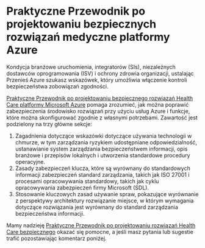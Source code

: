 <properties
   pageTitle="Praktyczne Przewodnik po projektowaniu bezpiecznych rozwiązań medyczne platformy Azure | Microsoft Azure"
   description=" Ten artykuł ułatwia zrozumienie sposobu poprawić zabezpieczenia usługi medyczne rozwiązań przy użyciu usług Azure i funkcje, które można skonfigurować. "
   services="security"
   documentationCenter="na"
   authors="TomShinder"
   manager="MBaldwin"
   editor="TomSh"/>

<tags
   ms.service="security"
   ms.devlang="na"
   ms.topic="article"
   ms.tgt_pltfrm="na"
   ms.workload="na"
   ms.date="09/06/2016"
   ms.author="terrylan"/>

# <a name="a-practical-guide-to-designing-secure-health-care-solutions-in-azure"></a>Praktyczne Przewodnik po projektowaniu bezpiecznych rozwiązań medyczne platformy Azure

Kondycja branżowe uruchomienia, integratorów (SIs), niezależnych dostawców oprogramowania (ISV) i ochrony zdrowia organizacji, ustalając Przenieś Azure szukasz wskazówek, który umożliwia włączenie kontroli bezpieczeństwa zobowiązań zgodności.

[Praktyczne Przewodnik po projektowaniu bezpiecznego rozwiązań Health Care platformy Microsoft Azure](https://aka.ms/azureindustrysecurity) pomaga zrozumieć, jak można poprawić zabezpieczenia środowisko rozwiązań przy użyciu usług Azure i funkcje, które można skonfigurować zgodnie z własnymi potrzebami.
Zawartość jest podzielony na trzy główne sekcje:

1. Zagadnienia dotyczące wskazówki dotyczące używania technologii w chmurze, w tym zarządzania ryzykiem udostępniane odpowiedzialność, ustanawianie system zarządzania bezpieczeństwem informacji, opis branżowe i przepisów lokalnych i utworzenia standardowe procedury operacyjne.
2. Zasady zabezpieczeń klucza, które są wyrównany do standardowych informacji zabezpieczeń standard zarządzania, takich jak ISO 27001 i procesami opracowywania standardowy, takich jak cyklu opracowywania zabezpieczeń firmy Microsoft (SDL).
3. Stosowanie kluczowych zasad używanie spraw, pokazujące wyrównanie z perspektywy architektury rozwiązanie miejsce, w którym wymagania dotyczące rozwiązania jest wyrównany do standard zarządzania bezpieczeństwa informacji.

Mamy nadzieję [Praktyczne Przewodnik po projektowaniu rozwiązań Health Care bezpiecznego](https://aka.ms/azureindustrysecurity) okazać się pomocne, a jeśli masz pytania lub sugestie trafić pozostawiając komentarz poniżej.
